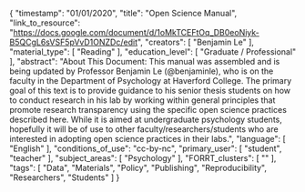 {
    "timestamp": "01/01/2020",
    "title": "Open Science Manual",
    "link_to_resource": "https://docs.google.com/document/d/1oMkTCEFtOq_DB0eoNiyk-B5QCgL6sVSF5pVvD1ONZDc/edit",
    "creators": [
        "Benjamin Le"
    ],
    "material_type": [
        "Reading"
    ],
    "education_level": [
        "Graduate / Professional"
    ],
    "abstract": "About This Document: This manual was assembled and is being updated by Professor Benjamin Le (@benjaminle), who is on the faculty in the Department of Psychology at Haverford College. The primary goal of this text is to provide guidance to his senior thesis students on how to conduct research in his lab by working within general principles that promote research transparency using the specific open science practices described here. While it is aimed at undergraduate psychology students, hopefully it will be of use to other faculty/researchers/students who are interested in adopting open science practices in their labs.",
    "language": [
        "English"
    ],
    "conditions_of_use": "cc-by-nc",
    "primary_user": [
        "student",
        "teacher"
    ],
    "subject_areas": [
        "Psychology"
    ],
    "FORRT_clusters": [
        ""
    ],
    "tags": [
        "Data",
        "Materials",
        "Policy",
        "Publishing",
        "Reproducibility",
        "Researchers",
        "Students"
    ]
}